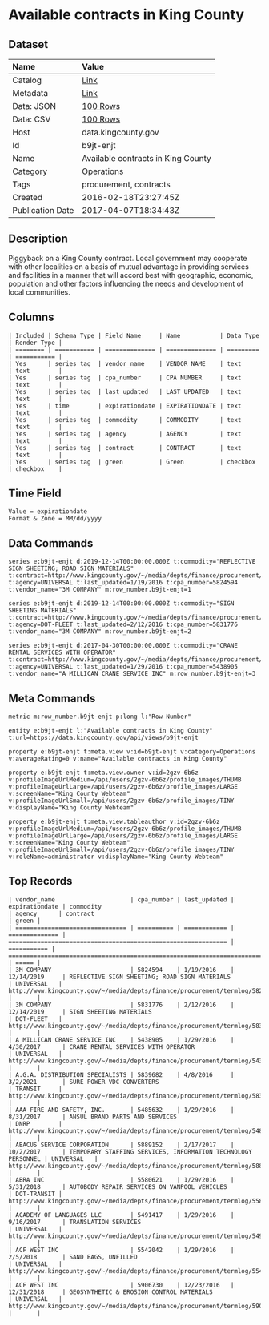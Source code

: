 # Available contracts in King County

## Dataset

| Name | Value |
| :--- | :---- |
| Catalog | [Link](https://catalog.data.gov/dataset/term-contract-log) |
| Metadata | [Link](https://data.kingcounty.gov/api/views/b9jt-enjt) |
| Data: JSON | [100 Rows](https://data.kingcounty.gov/api/views/b9jt-enjt/rows.json?max_rows=100) |
| Data: CSV | [100 Rows](https://data.kingcounty.gov/api/views/b9jt-enjt/rows.csv?max_rows=100) |
| Host | data.kingcounty.gov |
| Id | b9jt-enjt |
| Name | Available contracts in King County |
| Category | Operations |
| Tags | procurement, contracts |
| Created | 2016-02-18T23:27:45Z |
| Publication Date | 2017-04-07T18:34:43Z |

## Description

Piggyback on a King County contract. Local government may cooperate with other localities on a basis of mutual advantage in providing services and facilities in a manner that will accord best with geographic, economic, population and other factors influencing the needs and development of local communities.

## Columns

```ls
| Included | Schema Type | Field Name     | Name           | Data Type | Render Type |
| ======== | =========== | ============== | ============== | ========= | =========== |
| Yes      | series tag  | vendor_name    | VENDOR NAME    | text      | text        |
| Yes      | series tag  | cpa_number     | CPA NUMBER     | text      | text        |
| Yes      | series tag  | last_updated   | LAST UPDATED   | text      | text        |
| Yes      | time        | expirationdate | EXPIRATIONDATE | text      | text        |
| Yes      | series tag  | commodity      | COMMODITY      | text      | text        |
| Yes      | series tag  | agency         | AGENCY         | text      | text        |
| Yes      | series tag  | contract       | CONTRACT       | text      | text        |
| Yes      | series tag  | green          | Green          | checkbox  | checkbox    |
```

## Time Field

```ls
Value = expirationdate
Format & Zone = MM/dd/yyyy
```

## Data Commands

```ls
series e:b9jt-enjt d:2019-12-14T00:00:00.000Z t:commodity="REFLECTIVE SIGN SHEETING; ROAD SIGN MATERIALS" t:contract=http://www.kingcounty.gov/~/media/depts/finance/procurement/termlog/5824594.pdf t:agency=UNIVERSAL t:last_updated=1/19/2016 t:cpa_number=5824594 t:vendor_name="3M COMPANY" m:row_number.b9jt-enjt=1

series e:b9jt-enjt d:2019-12-14T00:00:00.000Z t:commodity="SIGN SHEETING MATERIALS" t:contract=http://www.kingcounty.gov/~/media/depts/finance/procurement/termlog/5831776.pdf t:agency=DOT-FLEET t:last_updated=2/12/2016 t:cpa_number=5831776 t:vendor_name="3M COMPANY" m:row_number.b9jt-enjt=2

series e:b9jt-enjt d:2017-04-30T00:00:00.000Z t:commodity="CRANE RENTAL SERVICES WITH OPERATOR" t:contract=http://www.kingcounty.gov/~/media/depts/finance/procurement/termlog/5438905.pdf t:agency=UNIVERSAL t:last_updated=1/29/2016 t:cpa_number=5438905 t:vendor_name="A MILLICAN CRANE SERVICE INC" m:row_number.b9jt-enjt=3
```

## Meta Commands

```ls
metric m:row_number.b9jt-enjt p:long l:"Row Number"

entity e:b9jt-enjt l:"Available contracts in King County" t:url=https://data.kingcounty.gov/api/views/b9jt-enjt

property e:b9jt-enjt t:meta.view v:id=b9jt-enjt v:category=Operations v:averageRating=0 v:name="Available contracts in King County"

property e:b9jt-enjt t:meta.view.owner v:id=2gzv-6b6z v:profileImageUrlMedium=/api/users/2gzv-6b6z/profile_images/THUMB v:profileImageUrlLarge=/api/users/2gzv-6b6z/profile_images/LARGE v:screenName="King County Webteam" v:profileImageUrlSmall=/api/users/2gzv-6b6z/profile_images/TINY v:displayName="King County Webteam"

property e:b9jt-enjt t:meta.view.tableauthor v:id=2gzv-6b6z v:profileImageUrlMedium=/api/users/2gzv-6b6z/profile_images/THUMB v:profileImageUrlLarge=/api/users/2gzv-6b6z/profile_images/LARGE v:screenName="King County Webteam" v:profileImageUrlSmall=/api/users/2gzv-6b6z/profile_images/TINY v:roleName=administrator v:displayName="King County Webteam"
```

## Top Records

```ls
| vendor_name                     | cpa_number | last_updated | expirationdate | commodity                                                     | agency      | contract                                                                        | green | 
| =============================== | ========== | ============ | ============== | ============================================================= | =========== | =============================================================================== | ===== | 
| 3M COMPANY                      | 5824594    | 1/19/2016    | 12/14/2019     | REFLECTIVE SIGN SHEETING; ROAD SIGN MATERIALS                 | UNIVERSAL   | http://www.kingcounty.gov/~/media/depts/finance/procurement/termlog/5824594.pdf |       | 
| 3M COMPANY                      | 5831776    | 2/12/2016    | 12/14/2019     | SIGN SHEETING MATERIALS                                       | DOT-FLEET   | http://www.kingcounty.gov/~/media/depts/finance/procurement/termlog/5831776.pdf |       | 
| A MILLICAN CRANE SERVICE INC    | 5438905    | 1/29/2016    | 4/30/2017      | CRANE RENTAL SERVICES WITH OPERATOR                           | UNIVERSAL   | http://www.kingcounty.gov/~/media/depts/finance/procurement/termlog/5438905.pdf |       | 
| A.G.A. DISTRIBUTION SPECIALISTS | 5839682    | 4/8/2016     | 3/2/2021       | SURE POWER VDC CONVERTERS                                     | TRANSIT     | http://www.kingcounty.gov/~/media/depts/finance/procurement/termlog/5839682.pdf |       | 
| AAA FIRE AND SAFETY, INC.       | 5485632    | 1/29/2016    | 8/31/2017      | ANSUL BRAND PARTS AND SERVICES                                | DNRP        | http://www.kingcounty.gov/~/media/depts/finance/procurement/termlog/5485632.pdf |       | 
| ABACUS SERVICE CORPORATION      | 5889152    | 2/17/2017    | 10/2/2017      | TEMPORARY STAFFING SERVICES, INFORMATION TECHNOLOGY PERSONNEL | UNIVERSAL   | http://www.kingcounty.gov/~/media/depts/finance/procurement/termlog/5889152.pdf |       | 
| ABRA INC                        | 5580621    | 1/29/2016    | 5/31/2018      | AUTOBODY REPAIR SERVICES ON VANPOOL VEHICLES                  | DOT-TRANSIT | http://www.kingcounty.gov/~/media/depts/finance/procurement/termlog/5580621.pdf |       | 
| ACADEMY OF LANGUAGES LLC        | 5491417    | 1/29/2016    | 9/16/2017      | TRANSLATION SERVICES                                          | UNIVERSAL   | http://www.kingcounty.gov/~/media/depts/finance/procurement/termlog/5491417.pdf |       | 
| ACF WEST INC                    | 5542042    | 1/29/2016    | 2/5/2018       | SAND BAGS, UNFILLED                                           | UNIVERSAL   | http://www.kingcounty.gov/~/media/depts/finance/procurement/termlog/5542042.pdf |       | 
| ACF WEST INC                    | 5906730    | 12/23/2016   | 12/31/2018     | GEOSYNTHETIC & EROSION CONTROL MATERIALS                      | UNIVERSAL   | http://www.kingcounty.gov/~/media/depts/finance/procurement/termlog/5906730.pdf |       | 
```